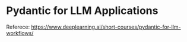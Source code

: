 # Pydantic for LLM Applications

Referece: https://www.deeplearning.ai/short-courses/pydantic-for-llm-workflows/

